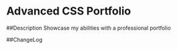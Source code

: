 # Advanced CSS Portfolio

##Description
Showcase my abilities with a professional portfolio

##ChangeLog
